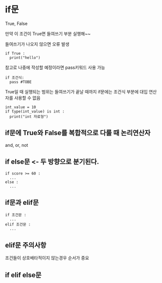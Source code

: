 # if문
True, False

만약 이 조건이 True면 들여쓰기 부분 실행해~~

들여쓰기가 나오지 않으면 오류 발생
```
if True :
  print("hello")
```

참고로 나중에 작성할 예정이라면 pass키워드 사용 가능
```
if 조건식:
  pass #TOBE
```

True일 때 실행되는 범위는 들여쓰기가 끝날 때까지
if문에는 조건식 부분에 대입 연산자를 사용할 수 없음

```
int_value = 10
if type(int_value) is int :
  print("int 자료형")
```

## if문에 True와 False를 복합적으로 다룰 때 논리연산자
and, or, not

## if else문 <- 두 방향으로 분기된다.
```
if score >= 60 :
  ...
else :
  ...
```

## if문과 elif문
```
if 조건문 :
  ...
elif 조건문 :
  ...
```
## elif문 주의사항
조건들이 상호배타적이지 않는경우 순서가 중요

## if elif else문














                                                                                                                                                                                                                                                                                                                                                                                                                                                                                                                        

